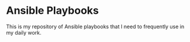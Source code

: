 # Ansible Playbooks
This is my repository of Ansible playbooks that I need to frequently use in my daily work.
